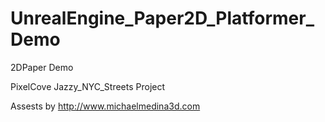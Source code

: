 # UnrealEngine_Paper2D_Platformer_Demo
2DPaper Demo

PixelCove Jazzy_NYC_Streets Project

Assests by http://www.michaelmedina3d.com
